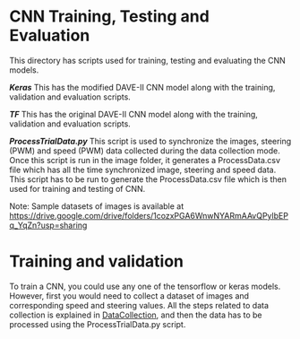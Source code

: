# CNN Training, Testing and Evaluation

This directory has scripts used for training, testing and evaluating the CNN models.

***Keras***
This has the modified DAVE-II CNN model along with the training, validation and evaluation scripts.

***TF***
This has the original DAVE-II CNN model along with the training, validation and evaluation scripts.

***ProcessTrialData.py***
This script is used to synchronize the images, steering (PWM) and speed (PWM) data collected during the data collection mode. Once this script is run in the image folder, it generates a ProcessData.csv file which has all the time synchronized image, steering and speed data. This script has to be run to generate the ProcessData.csv file which is then used for training and testing of CNN.

Note: Sample datasets of images is available at https://drive.google.com/drive/folders/1cozxPGA6WnwNYARmAAvQPylbEPq_YqZn?usp=sharing 

# Training and validation

To train a CNN, you could use any one of the tensorflow or keras models. However, first you would need to collect a dataset of images and corresponding speed and steering values. All the steps related to data collection is explained in [DataCollection](https://github.com/scope-lab-vu/deep-nn-car/tree/master/DataCollection), and then the data has to be processed using the ProcessTrialData.py script.

